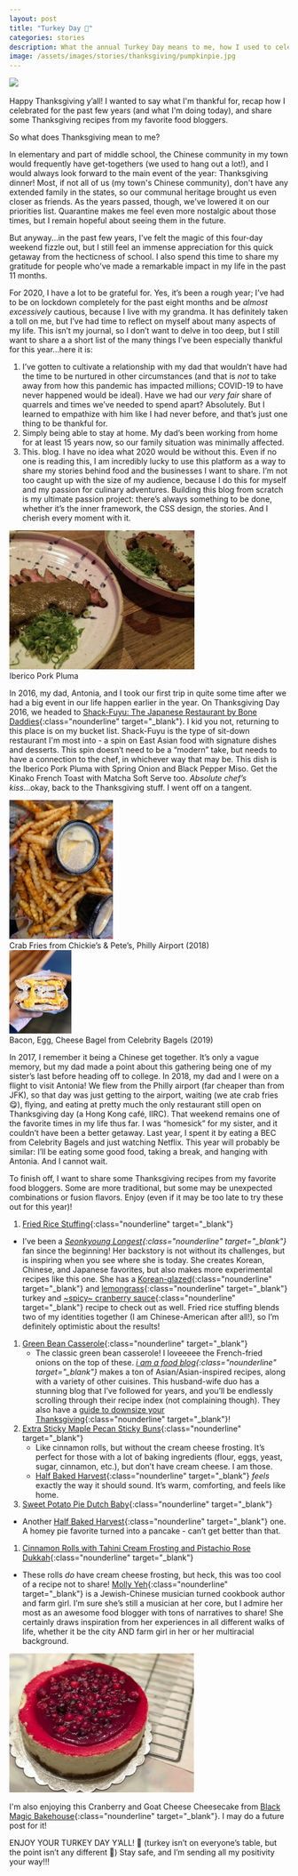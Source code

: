 ```yaml
---
layout: post
title: "Turkey Day 🥧"
categories: stories
description: What the annual Turkey Day means to me, how I used to celebrate, and some recipes from my favorite food bloggers!
image: /assets/images/stories/thanksgiving/pumpkinpie.jpg
---
```

<div class="singleimagecontainer">
  <img src="{{ page.image }}" height="250px" class="image">
</div>

Happy Thanksgiving y’all! I wanted to say what I'm thankful for, recap how I celebrated for the past few years (and what I'm doing today), and share some Thanksgiving recipes from my favorite food bloggers.

So what does Thanksgiving mean to me?

In elementary and part of middle school, the Chinese community in my town would frequently have get-togethers (we used to hang out a lot!), and I would always look forward to the main event of the year: Thanksgiving dinner! Most, if not all of us (my town's Chinese community), don't have any extended family in the states, so our communal heritage brought us even closer as friends. As the years passed, though, we've lowered it on our priorities list. Quarantine makes me feel even more nostalgic about those times, but I remain hopeful about seeing them in the future. 

But anyway...in the past few years, I've felt the magic of this four-day weekend fizzle out, but I still feel an immense appreciation for this quick getaway from the hecticness of school. I also spend this time to share my gratitude for people who've made a remarkable impact in my life in the past 11 months.

For 2020, I have a lot to be grateful for. Yes, it’s been a rough year; I’ve had to be on lockdown completely for the past eight months and be *almost excessively* cautious, because I live with my grandma. It has definitely taken a toll on me, but I’ve had time to reflect on myself about many aspects of my life. This isn’t my journal, so I don’t want to delve in too deep, but I still want to share a a short list of the many things I’ve been especially thankful for this year...here it is:

1. I’ve gotten to cultivate a relationship with my dad that wouldn’t have had the time to be nurtured in other circumstances (and that is *not* to take away from how this pandemic has impacted millions; COVID-19 to have never happened would be ideal). Have we had our *very fair* share of quarrels and times we’ve needed to spend apart? Absolutely. But I learned to empathize with him like I had never before, and that’s just one thing to be thankful for.
1. Simply being able to stay at home. My dad’s been working from home for at least 15 years now, so our family situation was minimally affected.
1. This. blog. I have no idea what 2020 would be without this. Even if no one is reading this, I am incredibly lucky to use this platform as a way to share my stories behind food and the businesses I want to share. I’m not too caught up with the size of my audience, because I do this for myself and my passion for culinary adventures. Building this blog from scratch is my ultimate passion project: there’s always something to be done, whether it’s the inner framework, the CSS design, the stories. And I cherish every moment with it. 

<div class="singleimagecontainer">
    <img src="/assets/images/stories/thanksgiving/shackfuyupork.jpg" height="250px" class="image">
    <div class="singleimageoverlay">
        Iberico Pork Pluma
    </div>
</div>

In 2016, my dad, Antonia, and I took our first trip in quite some time after we had a big event in our life happen earlier in the year. On Thanksgiving Day 2016, we headed to [Shack-Fuyu: The Japanese Restaurant by Bone Daddies](https://www.bonedaddies.com/restaurant/shackfuyu/){:class="nounderline" target="_blank"}. I kid you not, returning to this place is on my bucket list. Shack-Fuyu is the type of sit-down restaurant I'm most into - a spin on East Asian food with signature dishes and desserts. This spin doesn’t need to be a “modern” take, but needs to have a connection to the chef, in whichever way that may be. This dish is the Iberico Pork Pluma with Spring Onion and Black Pepper Miso. Get the Kinako French Toast with Matcha Soft Serve too. *Absolute chef’s kiss*...okay, back to the Thanksgiving stuff. I went off on a tangent. 

<div class="flex-container">
  <div class="flex-item">
    <img src="/assets/images/stories/thanksgiving/chickiesandpetes.jpg" height="250px" class="image">
    <div class="flexoverlay">Crab Fries from Chickie’s & Pete’s, Philly Airport (2018)</div>
  </div>
  <div class="flex-item">
    <img src="/assets/images/stories/thanksgiving/becbagel2.JPG" height="150px" class="image">
    <div class="flexoverlay">Bacon, Egg, Cheese Bagel from Celebrity Bagels (2019)</div>
  </div>
</div>

In 2017, I remember it being a Chinese get together. It’s only a vague memory, but my dad made a point about this gathering being one of my sister’s last before heading off to college. In 2018, my dad and I were on a flight to visit Antonia! We flew from the Philly airport (far cheaper than from JFK), so that day was just getting to the airport, waiting (we ate crab fries 😋), flying, and eating at pretty much the only restaurant still open on Thanksgiving day (a Hong Kong café, IIRC). That weekend remains one of the favorite times in my life thus far. I was “homesick” for my sister, and it couldn’t have been a better getaway. Last year, I spent it by eating a BEC from Celebrity Bagels and just watching Netflix. This year will probably be similar: I’ll be eating some good food, taking a break, and hanging with Antonia. And I cannot wait.

To finish off, I want to share some Thanksgiving recipes from my favorite food bloggers. Some are more traditional, but some may be unexpected combinations or fusion flavors. Enjoy (even if it may be too late to try these out for this year)!

1. [Fried Rice Stuffing](https://seonkyounglongest.com/fried-rice-stuffing/){:class="nounderline" target="_blank"}
* I’ve been a *[Seonkyoung Longest](https://seonkyounglongest.com/){:class="nounderline" target="_blank"}* fan since the beginning! Her backstory is not without its challenges, but is inspiring when you see where she is today. She creates Korean, Chinese, and Japanese favorites, but also makes more experimental recipes like this one. She has a [Korean-glazed](){:class="nounderline" target="_blank"} and [lemongrass](https://seonkyounglongest.com/how-to-cook-lemongrass-turkey/){:class="nounderline" target="_blank"} turkey and [~spicy~ cranberry sauce](https://seonkyounglongest.com/cranberry-sauce/){:class="nounderline" target="_blank"} recipe to check out as well. Fried rice stuffing blends two of my identities together (I am Chinese-American after all!), so I’m definitely optimistic about the results!
1. [Green Bean Casserole](https://iamafoodblog.com/green-bean-casserole/){:class="nounderline" target="_blank"}
	* The classic green bean casserole! I loveeeee the French-fried onions on the top of these. *[i am a food blog](https://iamafoodblog.com/){:class="nounderline" target="_blank"}* makes a ton of Asian/Asian-inspired recipes, along with a variety of other cuisines. This husband-wife duo has a stunning blog that I’ve followed for years, and you’ll be endlessly scrolling through their recipe index (not complaining though). They also have a [guide to downsize your Thanksgiving](https://iamafoodblog.com/thanksgiving/){:class="nounderline" target="_blank"}!
1. [Extra Sticky Maple Pecan Sticky Buns](https://www.halfbakedharvest.com/maple-pecan-sticky-buns/){:class="nounderline" target="_blank"}
	* Like cinnamon rolls, but without the cream cheese frosting. It’s perfect for those with a lot of baking ingredients (flour, eggs, yeast, sugar, cinnamon, etc.), but don’t have cream cheese. I am those.
	* [Half Baked Harvest](https://www.halfbakedharvest.com/){:class="nounderline" target="_blank"} *feels* exactly the way it should sound. It’s warm, comforting, and feels like home. 
1. [Sweet Potato Pie Dutch Baby](https://www.halfbakedharvest.com/sweet-potato-pie-dutch-baby/){:class="nounderline" target="_blank"}
  * Another [Half Baked Harvest](https://www.halfbakedharvest.com/){:class="nounderline" target="_blank"} one. A homey pie favorite turned into a pancake - can’t get better than that.
1. [Cinnamon Rolls with Tahini Cream Frosting and Pistachio Rose Dukkah](https://mynameisyeh.com/mynameisyeh/2018/8/overnight-cinnamon-rolls-with-tahini-cream-frosting){:class="nounderline" target="_blank"} 
  * These rolls *do* have cream cheese frosting, but heck, this was too cool of a recipe not to share! [Molly Yeh](https://mynameisyeh.com){:class="nounderline" target="_blank"} is a Jewish-Chinese musician turned cookbook author and farm girl. I’m sure she’s still a musician at her core, but I admire her most as an awesome food blogger with tons of narratives to share! She certainly draws inspiration from her experiences in all different walks of life, whether it be the city AND farm girl in her or her multiracial background.

<div class="singleimagecontainer">
    <img src="/assets/images/stories/thanksgiving/bmbcheesecake3.jpg" height="250px" class="image">
</div>

I'm also enjoying this Cranberry and Goat Cheese Cheesecake from [Black Magic Bakehouse](https://mynameisyeh.com/mynameisyeh/2018/8/overnight-cinnamon-rolls-with-tahini-cream-frosting){:class="nounderline" target="_blank"}. I may do a future post for it!

ENJOY YOUR TURKEY DAY Y’ALL! 🦃 (turkey isn’t on everyone’s table, but the point isn’t any different 🥔) Stay safe, and I’m sending all my positivity your way!!!
